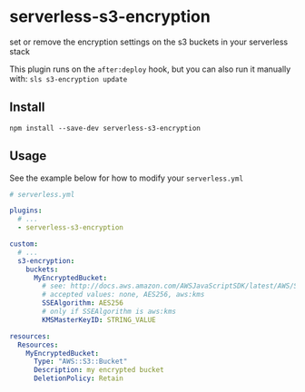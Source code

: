 # serverless-s3-encryption

set or remove the encryption settings on the s3 buckets in your serverless stack

This plugin runs on the `after:deploy` hook, but you can also run it manually with: `sls s3-encryption update`

## Install

`npm install --save-dev serverless-s3-encryption`

## Usage

See the example below for how to modify your `serverless.yml`

```yaml
# serverless.yml

plugins:
  # ...
  - serverless-s3-encryption

custom:
  # ...
  s3-encryption:
    buckets:
      MyEncryptedBucket:
        # see: http://docs.aws.amazon.com/AWSJavaScriptSDK/latest/AWS/S3.html#putBucketEncryption-property
        # accepted values: none, AES256, aws:kms
        SSEAlgorithm: AES256
        # only if SSEAlgorithm is aws:kms
        KMSMasterKeyID: STRING_VALUE 

resources:
  Resources:
    MyEncryptedBucket:
      Type: "AWS::S3::Bucket"
      Description: my encrypted bucket
      DeletionPolicy: Retain
```
